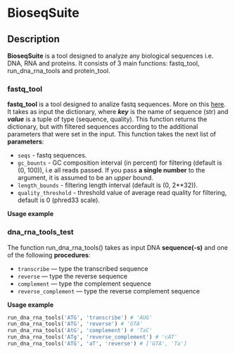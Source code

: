 # BioseqSuite
## Description
**BioseqSuite** is a tool designed to analyze any biological sequences i.e. DNA, RNA and proteins. It consists of 3 main functions: fastq_tool, run_dna_rna_tools and protein_tool.

### fastq_tool
**fastq_tool** is a tool designed to analize fastq sequences. More on this [here](https://knowledge.illumina.com/software/general/software-general-reference_material-list/000002211). It takes as input the dictionary, where **_key_** is the name of sequence (str) and **_value_** is a tuple of type (sequence, quality). This function returns the dictionary, but with filtered sequences according to the additional parameters that were set in the input. This function takes the next list of **parameters**:
- `seqs` - fastq sequences.
- `gc_bounts` - GC composition interval (in percent) for filtering (default is (0, 100)), i.e all reads passed. If you pass **a single number** to the argument, it is assumed to be an *upper* bound.
- `length_bounds` - filtering length interval (default is (0, 2**32)).
- `quality_threshold` - threshold value of average read quality for filtering, default is 0 (phred33 scale).

**Usage example**


### dna_rna_tools_test
The function run_dna_rna_tools() takes as input DNA **sequence(-s)** and one of the following **procedures**:

- `transcribe` — type the transcribed sequence
- `reverse` — type the reverse sequence
- `complement` — type the complement sequence
- `reverse_complement` — type the reverse complement sequence
  
**Usage example**

```python
run_dna_rna_tools('ATG', 'transcribe') # 'AUG'
run_dna_rna_tools('ATG', 'reverse') # 'GTA'
run_dna_rna_tools('AtG', 'complement') # 'TaC'
run_dna_rna_tools('ATg', 'reverse_complement') # 'cAT'
run_dna_rna_tools('ATG', 'aT', 'reverse') # ['GTA', 'Ta']
